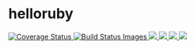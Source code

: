 # helloruby

<a href='https://coveralls.io/r/seppaleinen/helloruby'>
	<img src='https://coveralls.io/repos/seppaleinen/helloruby/badge.svg' alt='Coverage Status' />
</a>
<a href="https://travis-ci.org/seppaleinen/helloruby">
	<img title="Build Status Images" src="https://travis-ci.org/seppaleinen/helloruby.svg"/>
</a>
<a href="https://codeclimate.com/github/seppaleinen/helloruby">
	<img src="https://codeclimate.com/github/seppaleinen/helloruby/badges/gpa.svg" />
</a>
<a href="https://codeclimate.com/github/seppaleinen/helloruby/coverage">
	<img src="https://codeclimate.com/github/seppaleinen/helloruby/badges/coverage.svg" />
</a>
<a href="https://hakiri.io/github/seppaleinen/helloruby/master">
	<img src="https://hakiri.io/github/seppaleinen/helloruby/master.svg" />
</a>
<a href="https://inch-ci.org/github/seppaleinen/helloruby">
    <img src="https://inch-ci.org/github/seppaleinen/helloruby.svg?branch=master&style=flat" />
</a>